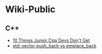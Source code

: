 # Wiki-Public

## C++
- [10 Things Junior Cpp Devs Don't Get](C%2B%2B/10%20Things%20Junior%20Cpp%20Devs%20Don't%20Get.md)
- [std::vector push_back vs emplace_back](C%2B%2B/vector%20push_back%20vs%20emplace_back.md)
